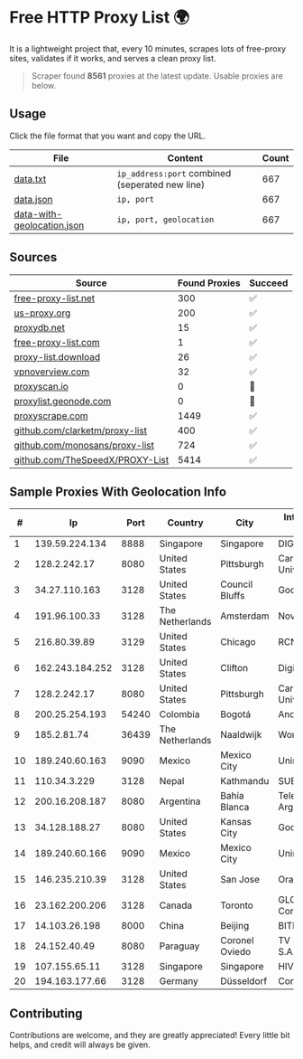 
# Free HTTP Proxy List 🌍

It is a lightweight project that, every 10 minutes, scrapes lots of free-proxy sites, validates if it works, and serves a clean proxy list.


> Scraper found **8561** proxies at the latest update. Usable proxies are below.

## Usage

Click the file format that you want and copy the URL.


|File|Content|Count|
|----|-------|-----|
|[data.txt](https://raw.githubusercontent.com/themiralay/Proxy-List-World/master/data.txt)|`ip_address:port` combined (seperated new line)|667|
|[data.json](https://raw.githubusercontent.com/themiralay/Proxy-List-World/master/data.json)|`ip, port`|667|
|[data-with-geolocation.json](https://raw.githubusercontent.com/themiralay/Proxy-List-World/master/data-with-geolocation.json)|`ip, port, geolocation`|667|

## Sources

|Source|Found Proxies|Succeed|
|------|-------------|-------|
|[free-proxy-list.net](https://free-proxy-list.net)|300|✅|
|[us-proxy.org](https://www.us-proxy.org)|200|✅|
|[proxydb.net](http://proxydb.net)|15|✅|
|[free-proxy-list.com](https://free-proxy-list.com/?page=&port=&type%5B%5D=http&type%5B%5D=https&up_time=0&search=Search)|1|✅|
|[proxy-list.download](https://www.proxy-list.download/HTTP)|26|✅|
|[vpnoverview.com](https://vpnoverview.com/privacy/anonymous-browsing/free-proxy-servers)|32|✅|
|[proxyscan.io](https://www.proxyscan.io)|0|🚫|
|[proxylist.geonode.com](https://proxylist.geonode.com/api/proxy-list?limit=300&page=1&sort_by=lastChecked&sort_type=desc&protocols=http,https)|0|🚫|
|[proxyscrape.com](https://api.proxyscrape.com/v2/?request=displayproxies&protocol=http&timeout=10000&country=all&ssl=all&anonymity=all)|1449|✅|
|[github.com/clarketm/proxy-list](https://raw.githubusercontent.com/clarketm/proxy-list/master/proxy-list-raw.txt)|400|✅|
|[github.com/monosans/proxy-list](https://raw.githubusercontent.com/monosans/proxy-list/main/proxies/http.txt)|724|✅|
|[github.com/TheSpeedX/PROXY-List](https://raw.githubusercontent.com/TheSpeedX/PROXY-List/master/http.txt)|5414|✅|


## Sample Proxies With Geolocation Info

|#|Ip|Port|Country|City|Internet Service Provider|
|-|--|----|-------|----|-------------------------|
|1|139.59.224.134|8888|Singapore|Singapore|DIGITALOCEAN|
|2|128.2.242.17|8080|United States|Pittsburgh|Carnegie Mellon University|
|3|34.27.110.163|3128|United States|Council Bluffs|Google LLC|
|4|191.96.100.33|3128|The Netherlands|Amsterdam|NovoServe B.V.|
|5|216.80.39.89|3129|United States|Chicago|RCN|
|6|162.243.184.252|3128|United States|Clifton|DigitalOcean, LLC|
|7|128.2.242.17|8080|United States|Pittsburgh|Carnegie Mellon University|
|8|200.25.254.193|54240|Colombia|Bogotá|Andinet ON Line|
|9|185.2.81.74|36439|The Netherlands|Naaldwijk|WorldStream B.V.|
|10|189.240.60.163|9090|Mexico|Mexico City|Uninet S.A. de C.V.|
|11|110.34.3.229|3128|Nepal|Kathmandu|SUBISU C7|
|12|200.16.208.187|8080|Argentina|Bahía Blanca|Telefonica de Argentina|
|13|34.128.188.27|8080|United States|Kansas City|Google LLC|
|14|189.240.60.166|9090|Mexico|Mexico City|Uninet S.A. de C.V.|
|15|146.235.210.39|3128|United States|San Jose|Oracle Corporation|
|16|23.162.200.206|3128|Canada|Toronto|GLOBALTELEHOST Corp.|
|17|14.103.26.198|8000|China|Beijing|BITNET|
|18|24.152.40.49|8080|Paraguay|Coronel Oviedo|TV MAX CABLE S.A.|
|19|107.155.65.11|3128|Singapore|Singapore|HIVELOCITY, Inc.|
|20|194.163.177.66|3128|Germany|Düsseldorf|Contabo GmbH|



## Contributing

Contributions are welcome, and they are greatly appreciated! Every
little bit helps, and credit will always be given.

